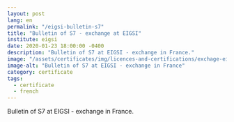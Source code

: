 ```yaml
---
layout: post
lang: en
permalink: "/eigsi-bulletin-s7"
title: "Bulletin of S7 - exchange at EIGSI"
institute: eigsi
date: 2020-01-23 18:00:00 -0400
description: "Bulletin of S7 at EIGSI - exchange in France."
image: "/assets/certificates/img/licences-and-certifications/exchage-eigsi/eigsi-bulletin-s7/front-fr.jpg"
image-alt: "Bulletin of S7 at EIGSI - exchange in France"
category: certificate
tags:
  - certificate
  - french
---
```


Bulletin of S7 at EIGSI - exchange in France.
